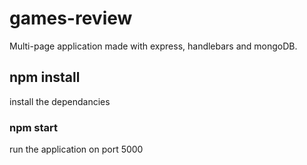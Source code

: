 # games-review
Multi-page application made with express, handlebars and mongoDB.

## npm install
install the dependancies

### npm start
run the application on port 5000
